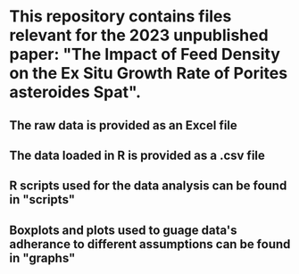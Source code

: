 # This repository contains files relevant for the 2023 unpublished paper: "The Impact of Feed Density on the Ex Situ Growth Rate of Porites asteroides Spat".
## The raw data is provided as an Excel file
## The data loaded in R is provided as a .csv file
## R scripts used for the data analysis can be found in "scripts"
## Boxplots and plots used to guage data's adherance to different assumptions can be found in "graphs" 
